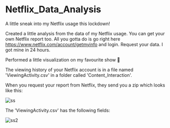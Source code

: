 # Netflix_Data_Analysis

A little sneak into my Netflix usage this lockdown!

Created a little analysis from the data of my Netflix usage. You can get your own Netflix report too. All you gotta do is go right here https://www.netflix.com/account/getmyinfo and login.
Request your data. I got mine in 24 hours.

Performed a little visualization on my favourite show 👀

The viewing history of your Netflix account is in a file named 'ViewingActivity.csv' in a folder called 'Content_Interaction'.

When you request your report from Netflix, they send you a zip which looks like this:

![ss](https://user-images.githubusercontent.com/66153946/98779016-32344200-2419-11eb-82f3-91cc74beaf32.PNG)

The 'ViewingActivity.csv' has the following fields:

![ss2](https://user-images.githubusercontent.com/66153946/98779293-a53db880-2419-11eb-9d64-b5ad410b2a1e.PNG)

